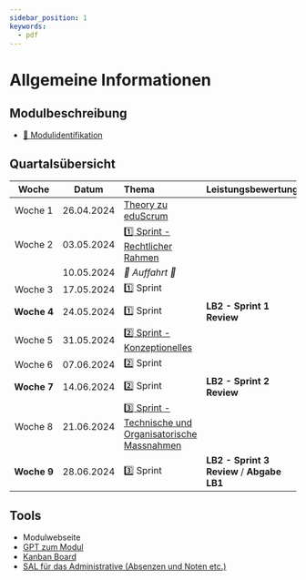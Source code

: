 ```yaml
---
sidebar_position: 1
keywords:
  - pdf
---
```


# Allgemeine Informationen

## Modulbeschreibung

- [:paperclip: Modulidentifikation](https://www.modulbaukasten.ch/module/231/1/de-DE?title=Datenschutz-und-Datensicherheit-anwenden)

## Quartalsübersicht

|      Woche       |   Datum    | Thema                                                                                   | Leistungsbewertung                         |
| :--------------: | :--------: | :-------------------------------------------------------------------------------------- | :----------------------------------------- |
|   Woche&nbsp;1   | 26.04.2024 | [Theory zu eduScrum](./01_Theory_zu_eduScrum/index.md)                                  |                                            |
|   Woche&nbsp;2   | 03.05.2024 | [:one: Sprint - Rechtlicher Rahmen](./10_Sprint_Rechtliches/index.md)                   |                                            |
|                  | 10.05.2024 | _:star2: Auffahrt :star2:_                                                              |                                            |
|   Woche&nbsp;3   | 17.05.2024 | :one: Sprint                                                                            |                                            |
| **Woche&nbsp;4** | 24.05.2024 | :one: Sprint                                                                            | **LB2 - Sprint 1 Review**                  |
|   Woche&nbsp;5   | 31.05.2024 | [:two: Sprint - Konzeptionelles](./20_Sprint_Konzeptionelles/index.md)                  |                                            |
|   Woche&nbsp;6   | 07.06.2024 | :two: Sprint                                                                            |                                            |
| **Woche&nbsp;7** | 14.06.2024 | :two: Sprint                                                                            | **LB2 - Sprint 2 Review**                  |
|   Woche&nbsp;8   | 21.06.2024 | [:three: Sprint - Technische und Organisatorische Massnahmen](./30_Sprint_TOM/index.md) |                                            |
| **Woche&nbsp;9** | 28.06.2024 | :three: Sprint                                                                          | **LB2 - Sprint 3 Review** / **Abgabe LB1** |

## Tools

- Modulwebseite
- [GPT zum Modul](https://chat.openai.com/g/g-h8Zy8qQM7-bbzbl-m231)
- [Kanban Board](https://kanboard.aebi.cloud/)
- [SAL für das Administrative (Absenzen und Noten etc.)](https://portal.sbl.ch/my.policy)
